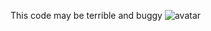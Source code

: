 This code may be terrible and buggy
![avatar](https://github.com/ainfanthe/CSLectures_Py/assets/105471058/49f19413-a6eb-4a38-aa6a-b26f71f73777)

